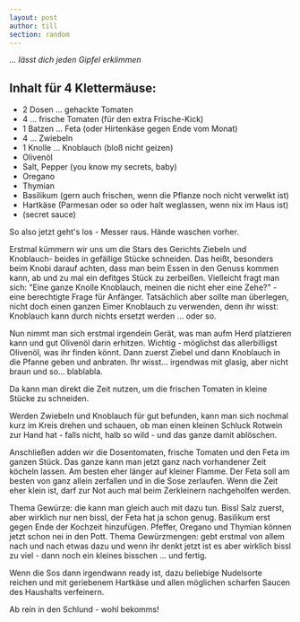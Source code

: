 ```yaml
---
layout: post
author: till
section: random
---
```

*... lässt dich jeden Gipfel erklimmen*

## Inhalt für 4 Klettermäuse:
- 2 Dosen ... gehackte Tomaten
- 4 ... frische Tomaten (für den extra Frische-Kick)
- 1 Batzen ... Feta (oder Hirtenkäse gegen Ende vom Monat)
- 4 ... Zwiebeln
- 1 Knolle ... Knoblauch (bloß nicht geizen)
- Olivenöl
- Salt, Pepper (you know my secrets, baby)
- Oregano
- Thymian
- Basilikum (gern auch frischen, wenn die Pflanze noch nicht verwelkt ist)
- Hartkäse (Parmesan oder so oder halt weglassen, wenn nix im Haus ist)
- (secret sauce)



So also jetzt geht's los - Messer raus. Hände waschen vorher.

Erstmal kümmern wir uns um die Stars des Gerichts Ziebeln und Knoblauch- beides in gefällige Stücke schneiden.
Das heißt, besonders beim Knobi darauf achten, dass man beim Essen in den Genuss kommen kann, ab und zu mal ein defitges Stück zu zerbeißen.
Vielleicht fragt man sich: "Eine ganze Knolle Knoblauch, meinen die nicht eher eine Zehe?" - eine berechtigte Frage für Anfänger. Tatsächlich aber sollte man überlegen, nicht doch einen ganzen Eimer Knoblauch zu verwenden, denn ihr wisst: Knoblauch kann durch nichts ersetzt werden ... oder so.

Nun nimmt man sich erstmal irgendein Gerät, was man aufm Herd platzieren kann und gut Olivenöl darin erhitzen. Wichtig - möglichst das allerbilligst Olivenöl, was ihr finden könnt. Dann zuerst Ziebel und dann Knoblauch in die Pfanne geben und anbraten. Ihr wisst... irgendwas mit glasig, aber nicht braun und so... blablabla.

Da kann man direkt die Zeit nutzen, um die frischen Tomaten in kleine Stücke zu schneiden.

Werden Zwiebeln und Knoblauch für gut befunden, kann man sich nochmal kurz im Kreis drehen und schauen, ob man einen kleinen Schluck Rotwein zur Hand hat - falls nicht, halb so wild - und das ganze damit ablöschen.

Anschließen adden wir die Dosentomaten, frische Tomaten und den Feta im ganzen Stück. Das ganze kann man jetzt ganz nach vorhandener Zeit köcheln lassen. Am besten eher länger auf kleiner Flamme. Der Feta soll am besten von ganz allein zerfallen und in die Sose zerlaufen. Wenn die Zeit eher klein ist, darf zur Not auch mal beim Zerkleinern nachgeholfen werden.

Thema Gewürze: die kann man gleich auch mit dazu tun. Bissl Salz zuerst, aber wirklich nur nen bissl, der Feta hat ja schon genug. Basilikum erst gegen Ende der Kochzeit hinzufügen. Pfeffer, Oregano und Thymian können jetzt schon nei in den Pott.
Thema Gewürzmengen: gebt erstmal von allem nach und nach etwas dazu und wenn ihr denkt jetzt ist es aber wirklich bissl zu viel - dann noch ein kleines bisschen ... und fertig.

Wenn die Sos dann irgendwann ready ist, dazu beliebige Nudelsorte reichen und mit geriebenem Hartkäse und allen möglichen scharfen Saucen des Haushalts verfeinern.

Ab rein in den Schlund - wohl bekomms!
